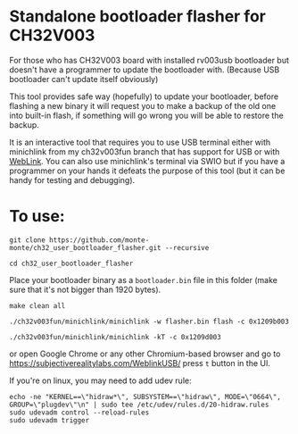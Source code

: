 # Standalone bootloader flasher for CH32V003
For those who has CH32V003 board with installed rv003usb bootloader but doesn't have a programmer to update the bootloader with. (Because USB bootloader can't update itself obviously)

This tool provides safe way (hopefully) to update your bootloader, before flashing a new binary it will request you to make a backup of the old one into built-in flash, if something will go wrong you will be able to restore the backup.

It is an interactive tool that requires you to use USB terminal either with minichlink from my ch32v003fun branch that has support for USB or with [WebLink](https://subjectiverealitylabs.com/WeblinkUSB/). You can also use minichlink's terminal via SWIO but if you have a programmer on your hands it defeats the purpose of this tool (but it can be handy for testing and debugging).

# To use:

``git clone https://github.com/monte-monte/ch32_user_bootloader_flasher.git --recursive``

``cd ch32_user_bootloader_flasher``

Place your bootloader binary as a ``bootloader.bin`` file in this folder (make sure that it's not bigger than 1920 bytes).

``make clean all``

``./ch32v003fun/minichlink/minichlink -w flasher.bin flash -c 0x1209b003``

``./ch32v003fun/minichlink/minichlink -kT -c 0x1209d003``

or open Google Chrome or any other Chromium-based browser and go to https://subjectiverealitylabs.com/WeblinkUSB/ press ``t`` button in the UI.

If you're on linux, you may need to add udev rule:

```
echo -ne "KERNEL==\"hidraw*\", SUBSYSTEM==\"hidraw\", MODE=\"0664\", GROUP=\"plugdev\"\n" | sudo tee /etc/udev/rules.d/20-hidraw.rules
sudo udevadm control --reload-rules
sudo udevadm trigger
```
